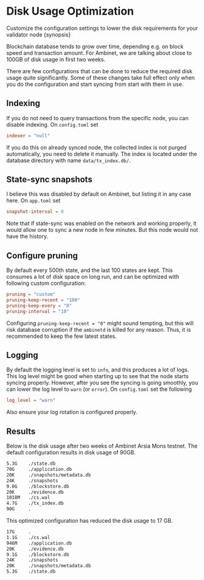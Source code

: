 <!--
order: 3
-->

# Disk Usage Optimization

Customize the configuration settings to lower the disk requirements for your validator node {synopsis}

Blockchain database tends to grow over time, depending e.g. on block
speed and transaction amount. For Ambinet, we are talking about close to
100GB of disk usage in first two weeks.

There are few configurations that can be done to reduce the required
disk usage quite significantly. Some of these changes take full effect
only when you do the configuration and start syncing from start with
them in use.

## Indexing

If you do not need to query transactions from the specific node, you can
disable indexing. On `config.toml` set

```toml
indexer = "null"
```

If you do this on already synced node, the collected index is not purged
automatically, you need to delete it manually. The index is located
under the database directory with name `data/tx_index.db/`.

## State-sync snapshots

I believe this was disabled by default on Ambinet, but listing it in any
case here. On `app.toml` set

```toml
snapshot-interval = 0
```

Note that if state-sync was enabled on the network and working properly,
it would allow one to sync a new node in few minutes. But this node
would not have the history.

## Configure pruning

By default every 500th state, and the last 100 states are kept. This
consumes a lot of disk space on long run, and can be optimized with
following custom configuration:

```toml
pruning = "custom"
pruning-keep-recent = "100"
pruning-keep-every = "0"
pruning-interval = "10"
```

Configuring `pruning-keep-recent = "0"` might sound tempting, but this
will risk database corruption if the `ambinetd` is killed for any reason.
Thus, it is recommended to keep the few latest states.

## Logging

By default the logging level is set to `info`, and this produces a lot of
logs. This log level might be good when starting up to see that the
node starts syncing properly. However, after you see the syncing is
going smoothly, you can lower the log level to `warn` (or `error`). On
`config.toml` set the following

```toml
log_level = "warn"
```

Also ensure your log rotation is configured properly.

## Results

Below is the disk usage after two weeks of Ambinet Arsia Mons testnet. The default
configuration results in disk usage of 90GB.

```bash
5.3G    ./state.db
70G     ./application.db
20K     ./snapshots/metadata.db
24K     ./snapshots
9.0G    ./blockstore.db
20K     ./evidence.db
1018M   ./cs.wal
4.7G    ./tx_index.db
90G     .
```

This optimized configuration has reduced the disk usage to 17 GB.

```bash
17G     .
1.1G    ./cs.wal
946M    ./application.db
20K     ./evidence.db
9.1G    ./blockstore.db
24K     ./snapshots
20K     ./snapshots/metadata.db
5.3G    ./state.db
```
